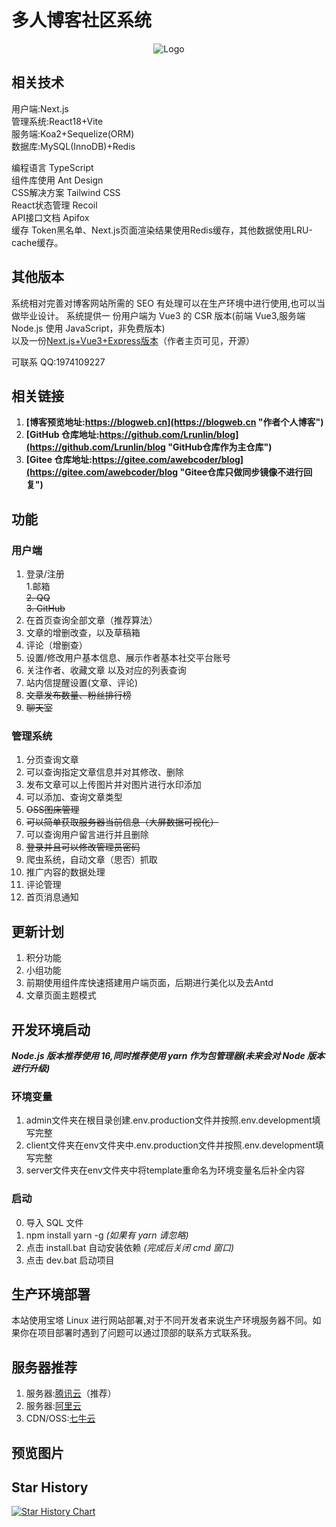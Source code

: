 # 多人博客社区系统

<div align=center>
 <img src="https://blogweb.cn/favicon.svg" alt="Logo" title="Logo" />
</div>

## 相关技术

用户端:Next.js  
管理系统:React18+Vite  
服务端:Koa2+Sequelize(ORM)  
数据库:MySQL(InnoDB)+Redis  

编程语言 TypeScript  
组件库使用 Ant Design  
CSS解决方案 Tailwind CSS  
React状态管理 Recoil  
API接口文档 Apifox  
缓存 Token黑名单、Next.js页面渲染结果使用Redis缓存，其他数据使用LRU-cache缓存。  

## 其他版本

系统相对完善对博客网站所需的 SEO 有处理可以在生产环境中进行使用,也可以当做毕业设计。
系统提供一 份用户端为 Vue3 的 CSR 版本(前端 Vue3,服务端 Node.js 使用 JavaScript，非免费版本)  
以及一份[Next.js+Vue3+Express版本](https://github.com/Lrunlin/web_blog "个人博客")（作者主页可见，开源） 

可联系 QQ:1974109227  

## 相关链接

1. **[博客预览地址:https://blogweb.cn](https://blogweb.cn "作者个人博客")**
2. **[GitHub 仓库地址:https://github.com/Lrunlin/blog](https://github.com/Lrunlin/blog "GitHub仓库作为主仓库")**
3. **[Gitee 仓库地址:https://gitee.com/awebcoder/blog](https://gitee.com/awebcoder/blog "Gitee仓库只做同步镜像不进行回复")**


## 功能

### 用户端
1. 登录/注册  
 1.邮箱  
 ~~2. QQ~~  
 ~~3. GitHub~~  
3. 在首页查询全部文章（推荐算法）  
4. 文章的增删改查，以及草稿箱  
5. 评论（增删查）  
6. 设置/修改用户基本信息、展示作者基本社交平台账号  
7. 关注作者、收藏文章 以及对应的列表查询  
8. 站内信提醒设置(文章、评论)  
9. ~~文章发布数量、粉丝排行榜~~  
10. ~~聊天室~~

### 管理系统
1. 分页查询文章
2. 可以查询指定文章信息并对其修改、删除
3. 发布文章可以上传图片并对图片进行水印添加
5. 可以添加、查询文章类型
6. ~~OSS图床管理~~
7. ~~可以简单获取服务器当前信息（大屏数据可视化）~~
8. 可以查询用户留言进行并且删除
9. ~~登录并且可以修改管理员密码~~
10. 爬虫系统，自动文章（思否）抓取
11. 推广内容的数据处理
12. 评论管理
13. 首页消息通知

## 更新计划

1. 积分功能
2. 小组功能
3. 前期使用组件库快速搭建用户端页面，后期进行美化以及去Antd 
4. 文章页面主题模式

## 开发环境启动

**_Node.js 版本推荐使用 16,同时推荐使用 yarn 作为包管理器(未来会对 Node 版本进行升级)_**

### 环境变量
1. admin文件夹在根目录创建.env.production文件并按照.env.development填写完整  
2. client文件夹在env文件夹中.env.production文件并按照.env.development填写完整  
3. server文件夹在env文件夹中将template重命名为环境变量名后补全内容  

### 启动
0. 导入 SQL 文件
1. npm install yarn -g _(如果有 yarn 请忽略)_
2. 点击 install.bat 自动安装依赖 _(完成后关闭 cmd 窗口)_
3. 点击 dev.bat 启动项目

## 生产环境部署

本站使用宝塔 Linux 进行网站部署,对于不同开发者来说生产环境服务器不同。如果你在项目部署时遇到了问题可以通过顶部的联系方式联系我。

## 服务器推荐

1. 服务器:[腾讯云](https://curl.qcloud.com/VEizLhRn "腾讯云,轻量应用服务器")（推荐）
2. 服务器:[阿里云](https://www.aliyun.com/daily-act/ecs/activity_selection?userCode=46qdmkc0 "阿里云,轻量应用服务器")
3. CDN/OSS:[七牛云](https://s.qiniu.com/NZ3Iz2 "七牛云,CDN,OSS")

## 预览图片


## Star History

[![Star History Chart](https://api.star-history.com/svg?repos=Lrunlin/blog&type=Date)](https://star-history.com/#Lrunlin/blog&Date)
